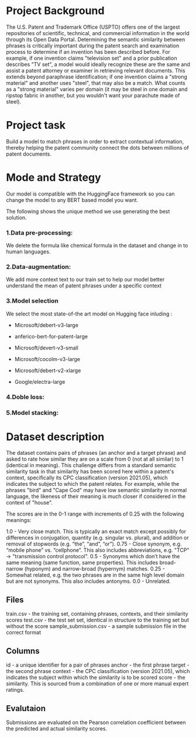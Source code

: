 # Project Background

The U.S. Patent and Trademark Office (USPTO) offers one of the largest repositories of scientific, technical, and commercial information in the world through its Open Data Portal. Determining the semantic similarity between phrases is critically important during the patent search and examination process to determine if an invention has been described before. For example, if one invention claims "television set" and a prior publication describes "TV set", a model would ideally recognize these are the same and assist a patent attorney or examiner in retrieving relevant documents. This extends beyond paraphrase identification; if one invention claims a "strong material" and another uses "steel", that may also be a match. What counts as a "strong material" varies per domain (it may be steel in one domain and ripstop fabric in another, but you wouldn't want your parachute made of steel).

# Project task
Build a model to match phrases in order to extract contextual information, thereby helping the patent community connect the dots between millions of patent documents.

# Mode and Strategy
Our model is compatible with the HuggingFace framework so you can change the model to any BERT based model you want.

The following shows the unique method we use generating the best solution.

### 1.Data pre-processing:
We delete the formula like chemical formula in the dataset and change in to human languages.
### 2.Data-augmentation:
We add more context text to our train set to help our model better understand the mean of patent phrases under a specific context
### 3.Model selection
We select the most state-of-the art model on Hugging face inluding :

- Microsoft/debert-v3-large

- anferico-bert-for-patent-large

- Microsoft/devert-v3-small

- Microsoft/cocolm-v3-large

- Microsoft/debert-v2-xlarge

- Google/electra-large





### 4.Doble loss:


### 5.Model stacking:



















# Dataset description

The dataset contains pairs of phrases (an anchor and a target phrase) and asked to rate how similar they are on a scale from 0 (not at all similar) to 1 (identical in meaning). This challenge differs from a standard semantic similarity task in that similarity has been scored here within a patent's context, specifically its CPC classification (version 2021.05), which indicates the subject to which the patent relates. For example, while the phrases "bird" and "Cape Cod" may have low semantic similarity in normal language, the likeness of their meaning is much closer if considered in the context of "house".

The scores are in the 0-1 range with increments of 0.25 with the following meanings:

1.0 - Very close match. This is typically an exact match except possibly for differences in conjugation, quantity (e.g. singular vs. plural), and addition or removal of stopwords (e.g. “the”, “and”, “or”).
0.75 - Close synonym, e.g. “mobile phone” vs. “cellphone”. This also includes abbreviations, e.g. "TCP" -> "transmission control protocol".
0.5 - Synonyms which don’t have the same meaning (same function, same properties). This includes broad-narrow (hyponym) and narrow-broad (hypernym) matches.
0.25 - Somewhat related, e.g. the two phrases are in the same high level domain but are not synonyms. This also includes antonyms.
0.0 - Unrelated.

## Files
train.csv - the training set, containing phrases, contexts, and their similarity scores
test.csv - the test set set, identical in structure to the training set but without the score
sample_submission.csv - a sample submission file in the correct format

## Columns
id - a unique identifier for a pair of phrases
anchor - the first phrase
target - the second phrase
context - the CPC classification (version 2021.05), which indicates the subject within which the similarity is to be scored
score - the similarity. This is sourced from a combination of one or more manual expert ratings.

## Evalutaion 
Submissions are evaluated on the Pearson correlation coefficient between the predicted and actual similarity scores.


